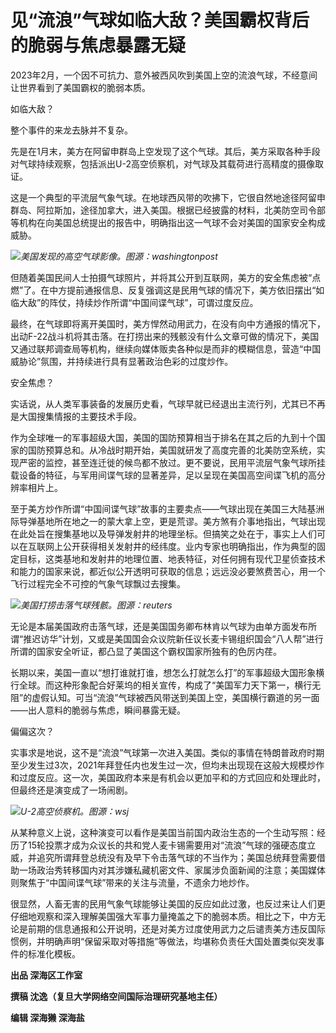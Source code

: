 # 见“流浪”气球如临大敌？美国霸权背后的脆弱与焦虑暴露无疑

2023年2月，一个因不可抗力、意外被西风吹到美国上空的流浪气球，不经意间让世界看到了美国霸权的脆弱本质。

如临大敌？

整个事件的来龙去脉并不复杂。

先是在1月末，美方在阿留申群岛上空发现了这个气球。其后，美方采取各种手段对气球持续观察，包括派出U-2高空侦察机，对气球及其载荷进行高精度的摄像取证。

这是一个典型的平流层气象气球。在地球西风带的吹拂下，它很自然地途径阿留申群岛、阿拉斯加，途径加拿大，进入美国。根据已经披露的材料，北美防空司令部等机构在向美国总统提出的报告中，明确指出这一气球不会对美国的国家安全构成威胁。

![](https://inews.gtimg.com/om_bt/OO1wXHVRA-jSfxk9Op-UoFnmEEVJ4PQI2cCIzKboQwpdwAA/1000)_美国发现的高空气球影像。图源：washingtonpost_

但随着美国民间人士拍摄气球照片，并将其公开到互联网，美方的安全焦虑被“点燃”了。在中方提前通报信息、反复强调这是民用气球的情况下，美方依旧摆出“如临大敌”的阵仗，持续炒作所谓“中国间谍气球”，可谓过度反应。

最终，在气球即将离开美国时，美方悍然动用武力，在没有向中方通报的情况下，出动F-22战斗机将其击落。在打捞出来的残骸没有什么文章可做的情况下，美国又通过联邦调查局等机构，继续向媒体贩卖各种似是而非的模糊信息，营造“中国威胁论”氛围，并持续进行具有显著政治色彩的过度炒作。

安全焦虑？

实话说，从人类军事装备的发展历史看，气球早就已经退出主流行列，尤其已不再是大国搜集情报的主要技术手段。

作为全球唯一的军事超级大国，美国的国防预算相当于排名在其之后的九到十个国家的国防预算总和。从冷战时期开始，美国就研发了高度完善的北美防空系统，实现严密的监控，甚至连迁徙的候鸟都不放过。更不要说，民用平流层气象气球所挂载设备的特征，与军用间谍气球的显著差异，足以呈现在美国高空间谍飞机的高分辨率相片上。

至于美方炒作所谓“中国间谍气球”故事的主要卖点——气球出现在美国三大陆基洲际导弹基地所在地之一的蒙大拿上空，更是荒谬。美方煞有介事地指出，气球出现在此处旨在搜集基地以及导弹发射井的地理坐标。但搞笑之处在于，事实上人们可以在互联网上公开获得相关发射井的经纬度。业内专家也明确指出，作为典型的固定目标，这类基地和发射井的地理位置、地表特征，对任何拥有现代卫星侦查技术和能力的国家来说，都近似公开透明可获取的信息；远远没必要煞费苦心，用一个飞行过程完全不可控的气象气球飘过去搜集。

![](https://inews.gtimg.com/om_bt/OuUtbkkSxH5QUgKLJI-v0PsOlUh4sLH-5nUsDydcbUo_AAA/1000)_美国打捞击落气球残骸。图源：reuters_

无论是本届美国政府击落气球，还是美国国务卿布林肯以气球为由单方面发布所谓“推迟访华”计划，又或是美国国会众议院新任议长麦卡锡组织国会“八人帮”进行所谓的国家安全听证，都凸显了美国这个霸权国家所独有的色厉内荏。

长期以来，美国一直以“想打谁就打谁，想怎么打就怎么打”的军事超级大国形象横行全球。而这种形象配合好莱坞的相关宣传，构成了“美国军力天下第一，横行无阻”的虚假认知。可当“流浪”气球被西风带送到美国上空，美国横行霸道的另一面——出人意料的脆弱与焦虑，瞬间暴露无疑。

偏偏这次？

实事求是地说，这不是“流浪”气球第一次进入美国。类似的事情在特朗普政府时期至少发生过3次，2021年拜登任内也发生过一次，但均未出现现在这般大规模炒作和过度反应。这一次，美国政府本来是有机会以更加平和的方式回应和处理此时，但最终还是演变成了一场闹剧。

![](https://inews.gtimg.com/om_bt/OsB32j8AB5-FmMom9oPlttv6wJqdvFQXSkn26Hix6zN6YAA/1000)_U-2高空侦察机。图源：wsj_

从某种意义上说，这种演变可以看作是美国当前国内政治生态的一个生动写照：经历了15轮投票才成为众议长的共和党人麦卡锡需要用对“流浪”气球的强硬态度立威，并追究所谓拜登总统没有及早下令击落气球的不当作为；美国总统拜登需要借助一场政治秀转移国内对其涉嫌私藏机密文件、家属涉负面新闻的注意；美国媒体则聚焦于“中国间谍气球”带来的关注与流量，不遗余力地炒作。

很显然，人畜无害的民用气象气球能够让美国的反应如此过激，也反过来让人们更仔细地观察和深入理解美国强大军事力量掩盖之下的脆弱本质。相比之下，中方无论是前期的信息通报和公开说明，还是对美方过度使用武力之后谴责美方违反国际惯例，并明确声明“保留采取对等措施”等做法，均堪称负责任大国处置类似突发事件的标准化模板。

**出品 深海区工作室**

**撰稿 沈逸（复旦大学网络空间国际治理研究基地主任）**

**编辑 深海獭 深海盐**

